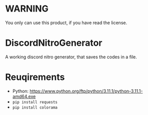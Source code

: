 
# WARNING
You only can use this product, if you have read the license.
# DiscordNitroGenerator
A working discord nitro generator, that saves the codes in a file.
# Reuqirements
- Python: https://www.python.org/ftp/python/3.11.1/python-3.11.1-amd64.exe
- `pip install requests`
- `pip install colorama`
